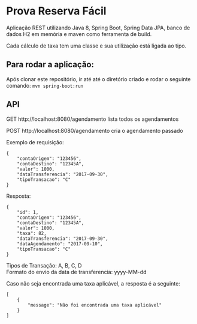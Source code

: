 # Prova Reserva Fácil

Aplicação REST utilizando Java 8, Spring Boot, Spring Data JPA, banco de dados H2 em memória e maven como ferramenta de build.

Cada cálculo de taxa tem uma classe e sua utilização está ligada ao tipo.

## Para rodar a aplicação:
Após clonar este repositório, ir até até o diretório criado e rodar o seguinte comando: <code>mvn spring-boot:run</code>

## API

GET http://localhost:8080/agendamento
lista todos os agendamentos

POST http://localhost:8080/agendamento cria o agendamento passado

Exemplo de requisição:
```
{
    "contaOrigem": "123456",
    "contaDestino": "12345A",
    "valor": 1000,
    "dataTransferencia": "2017-09-30",
    "tipoTransacao": "C"
}
```
Resposta:
```
{
    "id": 1,
    "contaOrigem": "123456",
    "contaDestino": "12345A",
    "valor": 1000,
    "taxa": 82,
    "dataTransferencia": "2017-09-30",
    "dataAgendamento": "2017-09-10",
    "tipoTransacao": "C"
}
```

Tipos de Transação: A, B, C, D<br>
Formato do envio da data de transferencia: yyyy-MM-dd

Caso não seja encontrada uma taxa aplicável, a resposta é a seguinte: 
```
[
    {
        "message": "Não foi encontrada uma taxa aplicável"
    }
]
```
